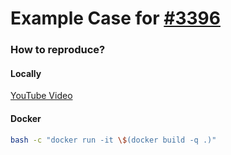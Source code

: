 # Example Case for [#3396](https://github.com/detekt/detekt/issues/3396)

### How to reproduce?

#### Locally
[YouTube Video](https://youtu.be/vR1STLNIFbw)

#### Docker

```sh
bash -c "docker run -it \$(docker build -q .)"
```